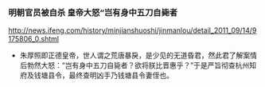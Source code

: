 ### 明朝官员被自杀 皇帝大怒“岂有身中五刀自毙者
http://news.ifeng.com/history/minjianshuoshi/jinmanlou/detail_2011_09/14/9175806_0.shtml
- 朱厚照即正德皇帝，世人谓之荒唐暴戾，是少见的无道昏君，然此君了解案情后勃然大怒：“岂有身中五刀自毙者？欲将朕比晋惠乎？”于是严旨彻查杭州知府及钱塘县令，最终查明凶手乃钱塘县令妻侄也。
